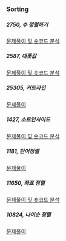 ### Sorting
##### 2750, 수 정렬하기
<a href="https://ds-student.tistory.com/171">문제풀이 및 숏코드 분석</a>

##### 2587, 대푯값
<a href="https://ds-student.tistory.com/172">문제풀이 및 숏코드 분석</a>

##### 25305, 커트라인
<a href="">문제풀이</a>

##### 1427, 소트인사이드
<a href="https://ds-student.tistory.com/173">문제풀이 및 숏코드 분석</a>

##### 1181, 단어정렬
<a href="https://ds-student.tistory.com/174">문제풀이</a>

##### 11650, 좌표 정렬
<a href="https://ds-student.tistory.com/175">문제풀이 및 숏코드 분석</a>

##### 10824, 나이순 정렬
<a href="https://ds-student.tistory.com/176">문제풀이</a>